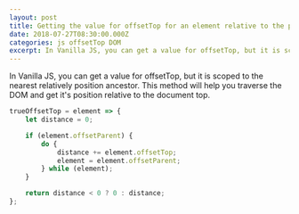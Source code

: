 ```yaml
---
layout: post
title: Getting the value for offsetTop for an element relative to the page
date: 2018-07-27T08:30:00.000Z
categories: js offsetTop DOM 
excerpt: In Vanilla JS, you can get a value for offsetTop, but it is scoped to the nearest relatively position ancestor. This method will help you traverse the DOM and get it's position relative to the document top.
---
```


In Vanilla JS, you can get a value for offsetTop, but it is scoped to the nearest relatively position ancestor. This method will help you traverse the DOM and get it's position relative to the document top.

```` js
trueOffsetTop = element => {
    let distance = 0;

    if (element.offsetParent) {
        do {
            distance += element.offsetTop;
            element = element.offsetParent;
        } while (element);
    }

    return distance < 0 ? 0 : distance;
};
````

